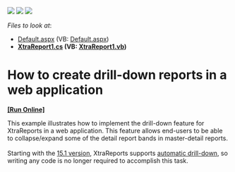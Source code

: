 <!-- default badges list -->
![](https://img.shields.io/endpoint?url=https://codecentral.devexpress.com/api/v1/VersionRange/128601464/22.2.2%2B)
[![](https://img.shields.io/badge/Open_in_DevExpress_Support_Center-FF7200?style=flat-square&logo=DevExpress&logoColor=white)](https://supportcenter.devexpress.com/ticket/details/E1598)
[![](https://img.shields.io/badge/📖_How_to_use_DevExpress_Examples-e9f6fc?style=flat-square)](https://docs.devexpress.com/GeneralInformation/403183)
<!-- default badges end -->
<!-- default file list -->
*Files to look at*:

* [Default.aspx](./CS/DrillDownWebReport/Default.aspx) (VB: [Default.aspx](./VB/DrillDownWebReport/Default.aspx))
* **[XtraReport1.cs](./CS/DrillDownWebReport/XtraReport1.cs) (VB: [XtraReport1.vb](./VB/DrillDownWebReport/XtraReport1.vb))**
<!-- default file list end -->
# How to create drill-down reports in a web application
<!-- run online -->
**[[Run Online]](https://codecentral.devexpress.com/e1598/)**
<!-- run online end -->


<p>This example illustrates how to implement the drill-down feature for XtraReports in a web application. This feature allows end-users to be able to collapse/expand some of the detail report bands in master-detail reports.<br><br>Starting with the <a href="https://www.devexpress.com/Subscriptions/New2015-1.xml?product=reporting">15.1 version</a>, XtraReports supports <a href="https://documentation.devexpress.com/#XtraReports/CustomDocument115641">automatic drill-down</a>, so writing any code is no longer required to accomplish this task.</p>

<br/>


